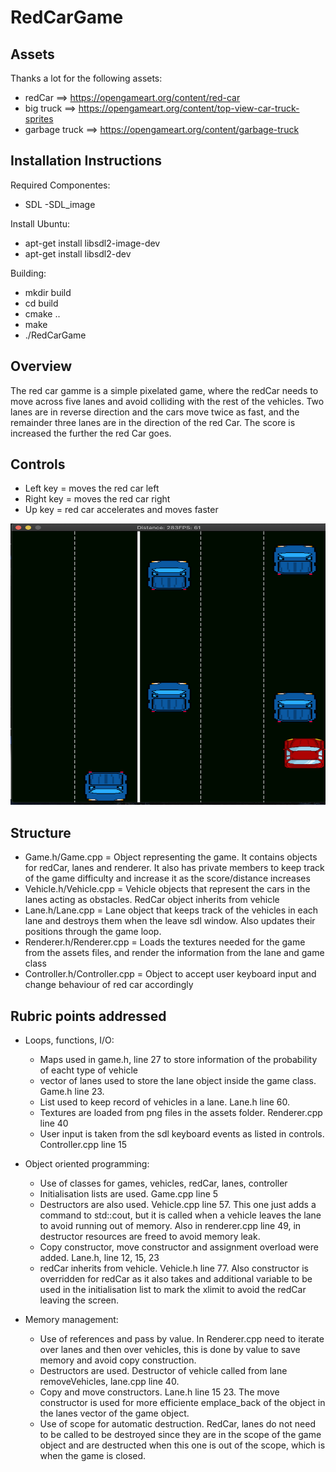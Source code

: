 # RedCarGame

## Assets

Thanks a lot for the following assets:
- redCar ==> https://opengameart.org/content/red-car
- big truck ==> https://opengameart.org/content/top-view-car-truck-sprites
- garbage truck ==> https://opengameart.org/content/garbage-truck
 
 ## Installation Instructions
 
Required Componentes:
- SDL
-SDL_image

Install Ubuntu:
- apt-get install libsdl2-image-dev
- apt-get install libsdl2-dev

Building:
- mkdir build
- cd build
- cmake ..
- make
- ./RedCarGame

## Overview

The red car gamme is a simple pixelated game, where the redCar needs to move across five lanes and avoid colliding with the rest of the vehicles. Two lanes are in reverse direction and the cars move twice as fast, and the remainder three lanes are in the direction of the red Car. The score is increased the further the red Car goes.

## Controls

- Left key = moves the red car left
- Right key = moves the red car right
- Up key = red car accelerates and moves faster

<img src="./redCarGame.png" width="600" height="450"/>

## Structure

- Game.h/Game.cpp = Object representing the game. It contains objects for redCar, lanes and renderer. It also has private members to keep track of the game difficulty and increase it as the score/distance increases
- Vehicle.h/Vehicle.cpp = Vehicle objects that represent the cars in the lanes acting as obstacles. RedCar object inherits from vehicle
- Lane.h/Lane.cpp = Lane object that keeps track of the vehicles in each lane and destroys them when the leave sdl window. Also updates their positions through the game loop.
- Renderer.h/Renderer.cpp = Loads the textures needed for the game from the assets files, and render the information from the lane and game class
- Controller.h/Controller.cpp = Object to accept user keyboard input and change behaviour of red car accordingly


## Rubric points addressed

- Loops, functions, I/O:
  - Maps used in game.h, line 27 to store information of the probability of eacht type of vehicle
  - vector of lanes used to store the lane object inside the game class. Game.h line 23.
  - List used to keep record of vehicles in a lane. Lane.h line 60.
  - Textures are loaded from png files in the assets folder. Renderer.cpp line 40
  - User input is taken from the sdl keyboard events as listed in controls. Controller.cpp line 15 

- Object oriented programming:
  - Use of classes for games, vehicles, redCar, lanes, controller
  - Initialisation lists are used. Game.cpp line 5
  - Destructors are also used. Vehicle.cpp line 57. This one just adds a command to std::cout, but it is called when a vehicle leaves the lane to avoid running out of memory. Also in renderer.cpp line 49, in destructor resources are freed to avoid memory leak.
  - Copy constructor, move constructor and assignment overload were added. Lane.h, line 12, 15, 23
  - redCar inherits from vehicle. Vehicle.h line 77. Also constructor is overridden for redCar as it also takes and additional variable to be used in the initialisation list to mark the xlimit to avoid the redCar leaving the screen.

- Memory management:
  - Use of references and pass by value. In Renderer.cpp need to iterate over lanes and then over vehicles, this is done by value to save memory and avoid copy construction.
  - Destructors are used. Destructor of vehicle called from lane removeVehicles, lane.cpp line 40.
  - Copy and move constructors. Lane.h line 15 23. The move constructor is used for more efficiente emplace_back of the object in the lanes vector of the game object.
  - Use of scope for automatic destruction. RedCar, lanes do not need to be called to be destroyed since they are in the scope of the game object and are destructed when this one is out of the scope, which is when the game is closed. 



 
